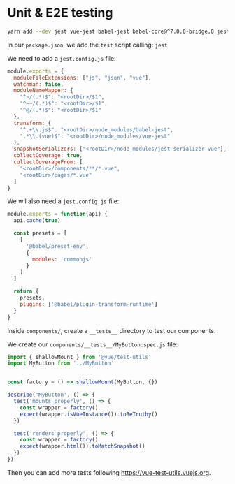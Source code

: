 # Unit & E2E testing

```bash
yarn add --dev jest vue-jest babel-jest babel-core@^7.0.0-bridge.0 jest-serializer-vue @vue/test-utils @babel/plugin-transform-runtime
```

In our `package.json`, we add the `test` script calling: `jest`

We need to add a `jest.config.js` file:

```js
module.exports = {
  moduleFileExtensions: ["js", "json", "vue"],
  watchman: false,
  moduleNameMapper: {
    "^~/(.*)$": "<rootDir>/$1",
    "^~~/(.*)$": "<rootDir>/$1",
    "^@/(.*)$": "<rootDir>/$1"
  },
  transform: {
    "^.+\\.js$": "<rootDir>/node_modules/babel-jest",
    ".*\\.(vue)$": "<rootDir>/node_modules/vue-jest"
  },
  snapshotSerializers: ["<rootDir>/node_modules/jest-serializer-vue"],
  collectCoverage: true,
  collectCoverageFrom: [
    "<rootDir>/components/**/*.vue",
    "<rootDir>/pages/*.vue"
  ]
}
```

We wil also need a `jest.config.js` file:

```js
module.exports = function(api) {
  api.cache(true)

  const presets = [
    [
      '@babel/preset-env',
      {
        modules: 'commonjs'
      }
    ]
  ]

  return {
    presets,
    plugins: ['@babel/plugin-transform-runtime']
  }
}
```

Inside `components/`, create a `__tests__` directory to test our components.

We create our `components/__tests__/MyButton.spec.js` file:

```js
import { shallowMount } from '@vue/test-utils'
import MyButton from '../MyButton'


const factory = () => shallowMount(MyButton, {})

describe('MyButton', () => {
  test('mounts properly', () => {
    const wrapper = factory()
    expect(wrapper.isVueInstance()).toBeTruthy()
  })

  test('renders properly', () => {
    const wrapper = factory()
    expect(wrapper.html()).toMatchSnapshot()
  })
})
```

Then you can add more tests following https://vue-test-utils.vuejs.org.
